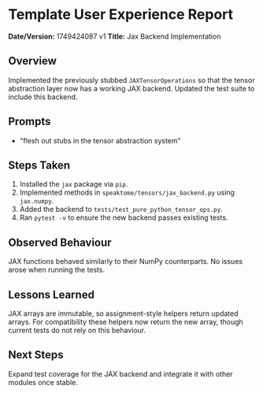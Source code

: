 # Template User Experience Report

**Date/Version:** 1749424087 v1
**Title:** Jax Backend Implementation

## Overview
Implemented the previously stubbed `JAXTensorOperations` so that the tensor abstraction layer now has a working JAX backend. Updated the test suite to include this backend.

## Prompts
- "flesh out stubs in the tensor abstraction system"

## Steps Taken
1. Installed the `jax` package via `pip`.
2. Implemented methods in `speaktome/tensors/jax_backend.py` using `jax.numpy`.
3. Added the backend to `tests/test_pure_python_tensor_ops.py`.
4. Ran `pytest -v` to ensure the new backend passes existing tests.

## Observed Behaviour
JAX functions behaved similarly to their NumPy counterparts. No issues arose when running the tests.

## Lessons Learned
JAX arrays are immutable, so assignment-style helpers return updated arrays. For compatibility these helpers now return the new array, though current tests do not rely on this behaviour.

## Next Steps
Expand test coverage for the JAX backend and integrate it with other modules once stable.
